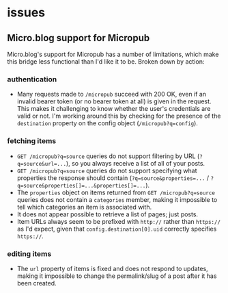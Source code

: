 # issues

## Micro.blog support for Micropub

Micro.blog's support for Micropub has a number of limitations, which make this
bridge less functional than I'd like it to be. Broken down by action:

### authentication

- Many requests made to `/micropub` succeed with 200 OK, even if an invalid
  bearer token (or no bearer token at all) is given in the request. This makes
  it challenging to know whether the user's credentials are valid or not. I'm
  working around this by checking for the presence of the `destination` property
  on the config object (`/micropub?q=config`).

### fetching items

- `GET /micropub?q=source` queries do not support filtering by URL
  (`?q=source&url=...`), so you always receive a list of all of your posts.
- `GET /micropub?q=source` queries do not support specifying what properties the
  response should contain (`?q=source&properties=...` /
  `?q=source&properties[]=...&properties[]=...`).
- The `properties` object on items returned from `GET /micropub?q=source`
  queries does not contain a `categories` member, making it impossible to tell
  which categories an item is associated with.
- It does not appear possible to retrieve a list of pages; just posts.
- Item URLs always seem to be prefixed with `http://` rather than `https://` as
  I'd expect, given that `config.destination[0].uid` correctly specifies
  `https://`.

### editing items

- The `url` property of items is fixed and does not respond to updates, making
  it impossible to change the permalink/slug of a post after it has been
  created.
